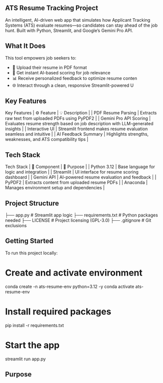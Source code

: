 ## ATS Resume Tracking Project
An intelligent, AI-driven web app that simulates how Applicant Tracking Systems (ATS) evaluate resumes—so candidates can stay ahead of the job hunt. Built with Python, Streamlit, and Google’s Gemini Pro API.

## What It Does
This tool empowers job seekers to:
- 📄 Upload their resume in PDF format
- 🧠 Get instant AI-based scoring for job relevance
- 📊 Receive personalized feedback to optimize resume conten
- 🌐 Interact through a clean, responsive Streamlit-powered U

##  Key Features
 Key Features
| ⚙️ Feature | 💡 Description | 
| PDF Resume Parsing | Extracts raw text from uploaded PDFs using PyPDF2 | 
| Gemini Pro API Scoring | Evaluates resume strength based on job description with LLM-generated insights | 
| Interactive UI | Streamlit frontend makes resume evaluation seamless and intuitive | 
| AI Feedback Summary | Highlights strengths, weaknesses, and ATS compatibility tips | 

## Tech Stack
 Tech Stack
| 🔧 Component | 📘 Purpose | 
| Python 3.12 | Base language for logic and integration |
 | Streamlit | UI interface for resume scoring dashboard | 
| Gemini API | AI-powered resume evaluation and feedback | 
| PyPDF2 | Extracts content from uploaded resume PDFs | 
| Anaconda | Manages environment setup and dependencies | 

## Project Structure
├── app.py                  # Streamlit app logic
├── requirements.txt        # Python packages needed
├── LICENSE                 # Project licensing (GPL-3.0)
├── .gitignore              # Git exclusions

## Getting Started
To run this project locally:
# Create and activate environment
conda create -n ats-resume-env python=3.12 -y
conda activate ats-resume-env

# Install required packages
pip install -r requirements.txt

# Start the app
streamlit run app.py

## Purpose





















